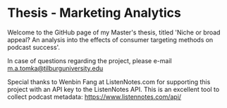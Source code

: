# Thesis - Marketing Analytics

Welcome to the GitHub page of my Master's thesis, titled 'Niche or broad appeal? An analysis into the effects of consumer targeting methods on podcast success'.

In case of questions regarding the project, please e-mail m.a.tomka@tilburguniversity.edu

Special thanks to Wenbin Fang at ListenNotes.com for supporting this project with an API key to the ListenNotes API. This is an excellent tool to collect podcast metadata: https://www.listennotes.com/api/

